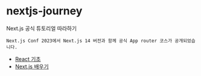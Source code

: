 # nextjs-journey

Next.js 공식 튜토리얼 따라하기

`Next.js Conf 2023에서 Next.js 14 버전과 함께 공식 App router 코스가 공개되었습니다.`

- [React 기초](React%20Foundations)
- [Next.js 배우기](Learn%20Next.js)
